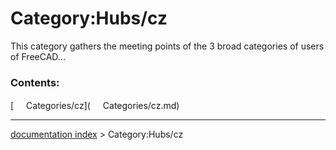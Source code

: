 # Category:Hubs/cz
This category gathers the meeting points of the 3 broad categories of users of FreeCAD\...

### Contents:

[<img src="images/Property.png" style="width:16px"> Categories/cz](<img src="images/Property.png" style="width:16px"> Categories/cz.md)

---
[documentation index](../README.md) > Category:Hubs/cz
